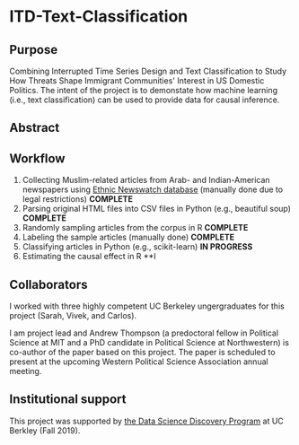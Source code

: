 # ITD-Text-Classification

## Purpose 

Combining Interrupted Time Series Design and Text Classification to Study How Threats Shape Immigrant Communities' Interest in US Domestic Politics. The intent of the project is to demonstate how machine learning (i.e., text classification) can be used to provide data for causal inference. 

## Abstract 

## Workflow 

1. Collecting Muslim-related articles from Arab- and Indian-American newspapers using [Ethnic Newswatch database](https://www.proquest.com/products-services/ethnic_newswatch.html) (manually done due to legal restrictions) **COMPLETE**
2. Parsing original HTML files into CSV files in Python (e.g., beautiful soup) **COMPLETE**
3. Randomly sampling articles from the corpus in R **COMPLETE**
4. Labeling the sample articles (manually done) **COMPLETE**
5. Classifying articles in Python (e.g., scikit-learn) **IN PROGRESS**
6. Estimating the causal effect in R **I

## Collaborators 
I worked with three highly competent UC Berkeley ungergraduates for this project (Sarah, Vivek, and Carlos). 

I am project lead and Andrew Thompson (a predoctoral fellow in Political Science at MIT and a PhD candidate in Political Science at Northwestern) is co-author of the paper based on this project. The paper is scheduled to present at the upcoming Western Political Science Association annual meeting. 

## Institutional support 
This project was supported by [the Data Science Discovery Program](https://data.berkeley.edu/research/discovery) at UC Berkley (Fall 2019).
